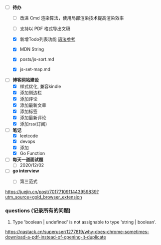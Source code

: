 - [ ] **待办**
    - [ ] 改进 Cmd 渲染算法，使用局部渲染技术提高渲染效率
    - [ ] 支持以 PDF 格式导出文稿
    - [x] 新增Todo列表功能 [语法参考](https://github.com/blog/1375-task-lists-in-gfm-issues-pulls-comments)
    - [x] MDN String
    - [x] posts/js-sort.md
    - [x] js-set-map.md


- [ ] **博客网站建设**
    - [x] 样式优化, 兼容kindle
    - [x] 添加侧边栏
    - [x] 添加评论
    - [x] 添加最新文章
    - [x] 添加标签
    - [x] 添加最新评论
    - [x] 添加rss(订阅)

- [ ] **笔记**
    - [x] leetcode
    - [x] devops
    - [x] 添加
    - [x] Go Function

- [ ] **每天一道面试题**
    - [ ] 2020/12/02 

- [ ] **go interview**
    - [ ] 第三范式


https://juejin.cn/post/7017710911443959839?utm_source=gold_browser_extension


### questions (记录所有的问题)

1. Type 'boolean | undefined' is not assignable to type 'string | boolean'.

https://qastack.cn/superuser/1277819/why-does-chrome-sometimes-download-a-pdf-instead-of-opening-it-duplicate